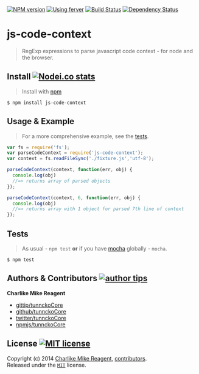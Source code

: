 [![NPM version][npmjs-shields]][npmjs-url] [![Using ferver][ferver-img]][ferver-url] [![Build Status][travis-img]][travis-url] [![Dependency Status][depstat-img]][depstat-url]
# js-code-context
> RegExp expressions to parse javascript code context - for node and the browser.



## Install [![Nodei.co stats][npmjs-install]][npmjs-url] 
> Install with [npm](https://npmjs.org)

```
$ npm install js-code-context
```


## Usage & Example
> For a more comprehensive example, see the [tests](./test/index.js).

```js
var fs = require('fs');
var parseCodeContext = require('js-code-context');
var context = fs.readFileSync('./fixture.js','utf-8');

parseCodeContext(context, function(err, obj) {
  console.log(obj)
  //=> returns array of parsed objects
});

parseCodeContext(context, 6, function(err, obj) {
  console.log(obj)
  //=> returns array with 1 object for parsed 7th line of context
});
```


## Tests
> As usual - `npm test` **or** if you have [mocha][mocha-url] globally - `mocha`.

```
$ npm test
```


## Authors & Contributors [![author tips][author-gittip-img]][author-gittip]

**Charlike Mike Reagent**
+ [gittip/tunnckoCore][author-gittip]
+ [github/tunnckoCore][author-github]
+ [twitter/tunnckoCore][author-twitter]
+ [npmjs/tunnckoCore][author-npmjs]


## License [![MIT license][license-img]][license-url]
Copyright (c) 2014 [Charlike Mike Reagent][author-website], [contributors](https://github.com/tunnckoCore/js-code-context/graphs/contributors).  
Released under the [`MIT`][license-url] license.



[mocha-url]: https://github.com/visionmedia/mocha

[npmjs-url]: http://npm.im/koa-better-body
[npmjs-shields]: http://img.shields.io/npm/v/koa-better-body.svg
[npmjs-install]: https://nodei.co/npm/koa-better-body.svg?mini=true

[license-url]: https://github.com/tunnckoCore/koa-better-body/blob/master/license.md
[license-img]: http://img.shields.io/badge/license-MIT-blue.svg

[travis-url]: https://travis-ci.org/tunnckoCore/koa-better-body
[travis-img]: https://travis-ci.org/tunnckoCore/koa-better-body.svg?branch=master

[depstat-url]: https://david-dm.org/tunnckoCore/koa-better-body
[depstat-img]: https://david-dm.org/tunnckoCore/koa-better-body.svg

[author-gittip-img]: http://img.shields.io/gittip/tunnckoCore.svg
[author-gittip]: https://www.gittip.com/tunnckoCore
[author-github]: https://github.com/tunnckoCore
[author-twitter]: https://twitter.com/tunnckoCore
[author-website]: http://www.whistle-bg.tk
[author-npmjs]: https://npmjs.org/~tunnckocore

[ferver-img]: http://img.shields.io/badge/using-ferver-brightgreen.svg
[ferver-url]: https://github.com/jonathanong/ferver
